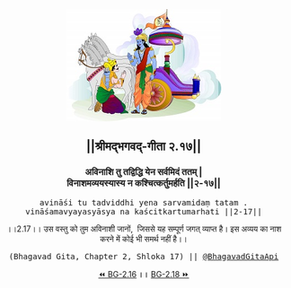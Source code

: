 <center><img src="../../asset/BG.png" alt="#API #bhagavadgitaapi #slok #nodejs #js #api #gitaapi #krishna #hinduism #vedic #ISKCON #shreemadbhagavadgita #technology"/>
<h2>||श्रीमद्‍भगवद्‍-गीता २.१७||</h2>
<h3>अविनाशि तु तद्विद्धि येन सर्वमिदं ततम् |<br/>विनाशमव्ययस्यास्य न कश्चित्कर्तुमर्हति ||२-१७||</h3>
<pre>avināśi tu tadviddhi yena sarvamidaṃ tatam .<br/>vināśamavyayasyāsya na kaścitkartumarhati ||2-17||</pre>
<p>।।2.17।। उस वस्तु को तुम अविनाशी जानों,  जिससे यह सम्पूर्ण जगत् व्याप्त है। इस अव्यय का नाश करने में कोई भी समर्थ नहीं है।।</p>
<pre>(Bhagavad Gita, Chapter 2, Shloka 17) || <a href="https://twitter.com/bhagavadgitaapi">@BhagavadGitaApi</a></pre><a href="../../2/16">⏪  BG-2.16</a><b>        ।।        </b><a href="../../2/18">BG-2.18  ⏩</a></center>